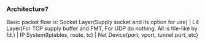 ### Architecture?

Basic packet flow is:
Socket Layer(Supply socket and its option for use)
    |
L4 Layer(For TCP supply buffer and FMT, For UDP do nothing. All is file-like by fd.)
    |
IP System(Iptables, route, tc)
    |
Net Device(port, vport, tunnel port, etc)




